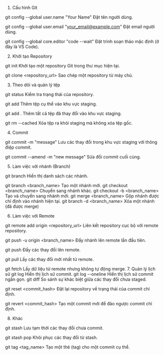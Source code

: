 1. Cấu hình Git

git config --global user.name "Your Name"  Đặt tên người dùng.

git config --global user.email "your_email@example.com"  Đặt email người dùng.

git config --global core.editor "code --wait"  Đặt trình soạn thảo mặc định (ở đây là VS Code).

2. Khởi tạo Repository

git init  Khởi tạo một repository Git trong thư mục hiện tại.

git clone <repository_url>  Sao chép một repository từ máy chủ.

3. Theo dõi và quản lý tệp

git status  Kiểm tra trạng thái của repository.

git add <file>  Thêm tệp cụ thể vào khu vực staging.

git add .  Thêm tất cả tệp đã thay đổi vào khu vực staging.

git rm --cached <file>  Xóa tệp ra khỏi staging mà không xóa tệp gốc.

4. Commit

git commit -m "message"  Lưu các thay đổi trong khu vực staging với thông điệp commit.

git commit --amend -m "new message"  Sửa đổi commit cuối cùng.

5. Làm việc với nhánh (Branch)

git branch  Hiển thị danh sách các nhánh.

git branch <branch_name>
Tạo một nhánh mới.
git checkout <branch_name>
Chuyển sang nhánh khác.
git checkout -b <branch_name>
Tạo và chuyển sang nhánh mới.
git merge <branch_name>
Gộp nhánh được chỉ định vào nhánh hiện tại.
git branch -d <branch_name>
Xóa một nhánh (đã được merge)

6. Làm việc với Remote

git remote add origin <repository_url>  Liên kết repository cục bộ với remote repository.

git push -u origin <branch_name>  Đẩy nhánh lên remote lần đầu tiên.

git push  Đẩy các thay đổi lên remote.

git pull  Lấy các thay đổi mới nhất từ remote.

git fetch  Lấy dữ liệu từ remote nhưng không tự động merge.
7. Quản lý lịch sử
git log  Hiển thị lịch sử commit.
git log --oneline
Hiển thị lịch sử commit ngắn gọn.
git diff
So sánh sự khác biệt giữa các thay đổi chưa staged.

git reset <commit_hash>  Đặt lại repository về trạng thái của commit chỉ định.

git revert <commit_hash>  Tạo một commit mới để đảo ngược commit chỉ định.

8. Khác

git stash  Lưu tạm thời các thay đổi chưa commit.

git stash pop  Khôi phục các thay đổi từ stash.

git tag <tag_name>  Tạo một thẻ (tag) cho một commit cụ thể.
